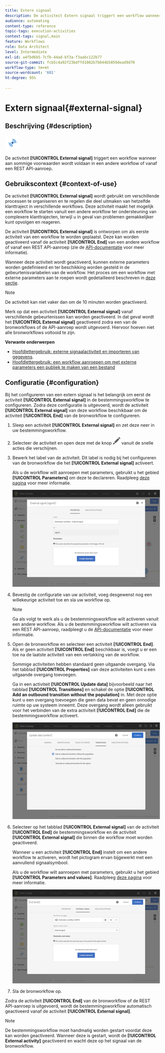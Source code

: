 ```yaml
---
title: Extern signaal
description: De activiteit Extern signaal triggert een workflow wanneer aan sommige voorwaarden wordt voldaan in een andere workflow.
audience: automating
content-type: reference
topic-tags: execution-activities
context-tags: signal,main
feature: Workflows
role: Data Architect
level: Intermediate
exl-id: a4fbd6b5-7cfb-44ad-bf3a-f3aabc122b77
source-git-commit: fcb5c4a92f23bdffd1082b7b044b5859dead9d70
workflow-type: tm+mt
source-wordcount: '601'
ht-degree: 95%

---
```


# Extern signaal{#external-signal}

## Beschrijving {#description}

![](assets/signal.png)

De activiteit **[!UICONTROL External signal]** triggert een workflow wanneer aan sommige voorwaarden wordt voldaan in een andere workflow of vanaf een REST API-aanroep.

## Gebruikscontext {#context-of-use}

De activiteit **[!UICONTROL External signal]** wordt gebruikt om verschillende processen te organiseren en te regelen die deel uitmaken van hetzelfde klanttraject in verschillende workflows. Deze activiteit maakt het mogelijk een workflow te starten vanuit een andere workflow ter ondersteuning van complexere klanttrajecten, terwijl u in geval van problemen gemakkelijker kunt opvolgen en reageren.

De activiteit **[!UICONTROL External signal]** is ontworpen om als eerste activiteit van een workflow te worden geplaatst. Deze kan worden geactiveerd vanaf de activiteit **[!UICONTROL End]** van een andere workflow of vanaf een REST API-aanroep (zie de [API-documentatie](../../api/using/triggering-a-signal-activity.md) voor meer informatie).

Wanneer deze activiteit wordt geactiveerd, kunnen externe parameters worden gedefinieerd en ter beschikking worden gesteld in de gebeurtenisvariabelen van de workflow. Het proces om een workflow met externe parameters aan te roepen wordt gedetailleerd beschreven in [deze sectie](../../automating/using/calling-a-workflow-with-external-parameters.md).

>[!NOTE]
>
>De activiteit kan niet vaker dan om de 10 minuten worden geactiveerd.

Merk op dat een activiteit **[!UICONTROL External signal]** vanaf verschillende gebeurtenissen kan worden geactiveerd. In dat geval wordt het **[!UICONTROL External signal]** geactiveerd zodra een van de bronworkflows of de API-aanroep wordt uitgevoerd. Hiervoor hoeven niet alle bronworkflows voltooid te zijn.

**Verwante onderwerpen**

* [Hoofdlettergebruik: externe signaalactiviteit en importeren van gegevens](../../automating/using/external-signal-data-import.md).
* [Hoofdlettergebruik: een workflow aanroepen om met externe parameters een publiek te maken van een bestand](../../automating/using/use-case-calling-workflow.md)

## Configuratie {#configuration}

Bij het configureren van een extern signaal is het belangrijk om eerst de activiteit **[!UICONTROL External signal]** in de bestemmingsworkflow te configureren. Zodra deze configuratie is uitgevoerd, wordt de activiteit **[!UICONTROL External signal]** van deze workflow beschikbaar om de activiteit **[!UICONTROL End]** van de bronworkflow te configureren.

1. Sleep een activiteit **[!UICONTROL External signal]** en zet deze neer in uw bestemmingsworkflow.
1. Selecteer de activiteit en open deze met de knop ![](assets/edit_darkgrey-24px.png) vanuit de snelle acties die verschijnen.
1. Bewerk het label van de activiteit. Dit label is nodig bij het configureren van de bronworkflow die het **[!UICONTROL External signal]** activeert.

   Als u de workflow wilt aanroepen met parameters, gebruikt u het gebied **[!UICONTROL Parameters]** om deze te declareren. Raadpleeg [deze pagina](../../automating/using/declaring-parameters-external-signal.md) voor meer informatie.

   ![](assets/external_signal_configuration.png)

1. Bevestig de configuratie van uw activiteit, voeg desgewenst nog een willekeurige activiteit toe en sla uw workflow op.

   >[!NOTE]
   >
   >Ga als volgt te werk als u de bestemmingsworkflow wilt activeren vanuit een andere workflow. Als u de bestemmingsworkflow wilt activeren via een REST API-aanroep, raadpleegt u de [API-documentatie](../../api/using/triggering-a-signal-activity.md) voor meer informatie.

1. Open de bronworkflow en selecteer een activiteit **[!UICONTROL End]**. Als er geen activiteit **[!UICONTROL End]** beschikbaar is, voegt u er een toe na de laatste activiteit van een vertakking van de workflow.

   Sommige activiteiten hebben standaard geen uitgaande overgang. Via het tabblad **[!UICONTROL Properties]** van deze activiteiten kunt u een uitgaande overgang toevoegen.

   Ga in een activiteit **[!UICONTROL Update data]** bijvoorbeeld naar het tabblad **[!UICONTROL Transitions]** en schakel de optie **[!UICONTROL Add an outbound transition without the population]** in. Met deze optie kunt u een overgang toevoegen die geen data bevat en geen onnodige ruimte op uw systeem inneemt. Deze overgang wordt alleen gebruikt voor het verbinden van de extra activiteit **[!UICONTROL End]** die de bestemmingsworkflow activeert.

   ![](assets/external_signal_empty_transition.png)

1. Selecteer op het tabblad **[!UICONTROL External signal]** van de activiteit **[!UICONTROL End]** de bestemmingsworkflow en de activiteit **[!UICONTROL External signal]** die binnen die workflow moet worden geactiveerd.

   Wanneer u een activiteit **[!UICONTROL End]** instelt om een andere workflow te activeren, wordt het pictogram ervan bijgewerkt met een aanvullend signaalsymbool.

   Als u de workflow wilt aanroepen met parameters, gebruikt u het gebied **[!UICONTROL Parameters and values]**. Raadpleeg [deze pagina](../../automating/using/defining-parameters-calling-workflow.md) voor meer informatie.

   ![](assets/external_signal_end.png)

1. Sla de bronworkflow op.

Zodra de activiteit **[!UICONTROL End]** van de bronworkflow of de REST API-aanroep is uitgevoerd, wordt de bestemmingsworkflow automatisch geactiveerd vanaf de activiteit **[!UICONTROL External signal]**.

>[!NOTE]
>
>De bestemmingsworkflow moet handmatig worden gestart voordat deze kan worden geactiveerd. Wanneer deze is gestart, wordt de **[!UICONTROL External activity]** geactiveerd en wacht deze op het signaal van de bronworkflow.
